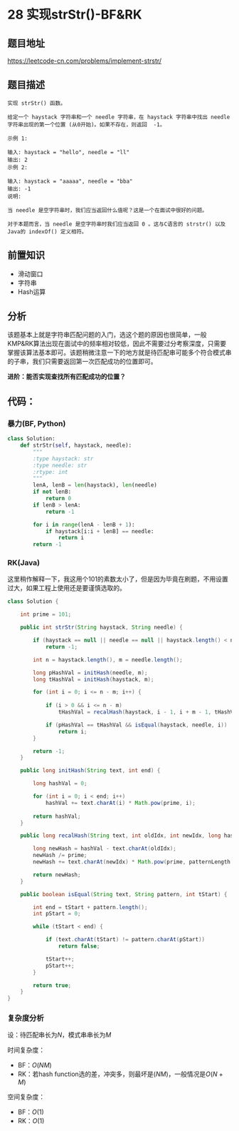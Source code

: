 # 28 实现strStr()-BF&RK

## 题目地址

https://leetcode-cn.com/problems/implement-strstr/

## 题目描述

```
实现 strStr() 函数。

给定一个 haystack 字符串和一个 needle 字符串，在 haystack 字符串中找出 needle 字符串出现的第一个位置 (从0开始)。如果不存在，则返回  -1。

示例 1:

输入: haystack = "hello", needle = "ll"
输出: 2
示例 2:

输入: haystack = "aaaaa", needle = "bba"
输出: -1
说明:

当 needle 是空字符串时，我们应当返回什么值呢？这是一个在面试中很好的问题。

对于本题而言，当 needle 是空字符串时我们应当返回 0 。这与C语言的 strstr() 以及 Java的 indexOf() 定义相符。
```

## 前置知识

- 滑动窗口
- 字符串
- Hash运算

## 分析

该题基本上就是字符串匹配问题的入门，选这个题的原因也很简单，一般KMP&RK算法出现在面试中的频率相对较低，因此不需要过分考察深度，只需要掌握该算法基本即可。该题稍微注意一下的地方就是待匹配串可能多个符合模式串的子串，我们只需要返回第一次匹配成功的位置即可。

**进阶：能否实现查找所有匹配成功的位置？**

## 代码：

### 暴力(BF, Python)

```python
class Solution:
    def strStr(self, haystack, needle):
        """
        :type haystack: str
        :type needle: str
        :rtype: int
        """
        lenA, lenB = len(haystack), len(needle)
        if not lenB:
            return 0
        if lenB > lenA:
            return -1

        for i in range(lenA - lenB + 1):
            if haystack[i:i + lenB] == needle:
                return i
        return -1
```

### RK(Java)

这里稍作解释一下，我这用个101的素数太小了，但是因为毕竟在刷题，不用设置过大，如果工程上使用还是要谨慎选取的。

```java
class Solution {

    int prime = 101;

    public int strStr(String haystack, String needle) {

        if (haystack == null || needle == null || haystack.length() < needle.length())
            return -1;

        int n = haystack.length(), m = needle.length();

        long pHashVal = initHash(needle, m);
        long tHashVal = initHash(haystack, m);

        for (int i = 0; i <= n - m; i++) {
            
            if (i > 0 && i <= n - m) 
                tHashVal = recalHash(haystack, i - 1, i + m - 1, tHashVal, m);

            if (pHashVal == tHashVal && isEqual(haystack, needle, i))
                return i;
        }

        return -1;
    }

    public long initHash(String text, int end) {

        long hashVal = 0;

        for (int i = 0; i < end; i++)
            hashVal += text.charAt(i) * Math.pow(prime, i);
        
        return hashVal;
    }

    public long recalHash(String text, int oldIdx, int newIdx, long hashVal, int patternLength) {

        long newHash = hashVal - text.charAt(oldIdx);
        newHash /= prime;
        newHash += text.charAt(newIdx) * Math.pow(prime, patternLength - 1);

        return newHash;
    }

    public boolean isEqual(String text, String pattern, int tStart) {

        int end = tStart + pattern.length();
        int pStart = 0;

        while (tStart < end) {

            if (text.charAt(tStart) != pattern.charAt(pStart))
                return false;

            tStart++;
            pStart++;
        }

        return true;
    }
}
```

### 复杂度分析

设：待匹配串长为$N$，模式串串长为$M$

时间复杂度：

- BF：$O(NM)$
- RK：若hash function选的差，冲突多，则最坏是$(NM)$，一般情况是$O(N+M)$

空间复杂度：

- BF：$O(1)$
- RK：$O(1)$
